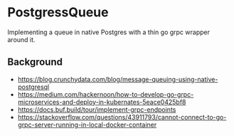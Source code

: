 # PostgressQueue
Implementing a queue in native Postgres with a thin go grpc wrapper around it. 


## Background
- https://blog.crunchydata.com/blog/message-queuing-using-native-postgresql
- https://medium.com/hackernoon/how-to-develop-go-grpc-microservices-and-deploy-in-kubernates-5eace0425bf8
- https://docs.buf.build/tour/implement-grpc-endpoints
- https://stackoverflow.com/questions/43911793/cannot-connect-to-go-grpc-server-running-in-local-docker-container
